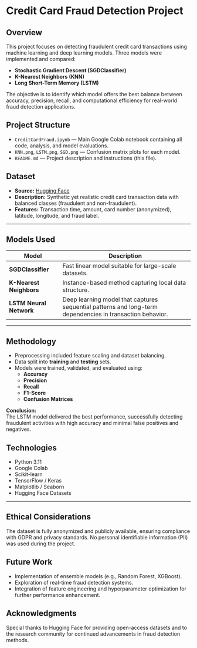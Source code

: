 
# Credit Card Fraud Detection Project

##  Overview

This project focuses on detecting fraudulent credit card transactions using machine learning and deep learning models. Three models were implemented and compared:  
- **Stochastic Gradient Descent (SGDClassifier)**  
- **K-Nearest Neighbors (KNN)**  
- **Long Short-Term Memory (LSTM)**

The objective is to identify which model offers the best balance between accuracy, precision, recall, and computational efficiency for real-world fraud detection applications.


## Project Structure

- `CreditCardFraud.ipynb` — Main Google Colab notebook containing all code, analysis, and model evaluations.
- `KNN.png`, `LSTM.png`, `SGD.png` — Confusion matrix plots for each model.
- `README.md` — Project description and instructions (this file).


## Dataset

- **Source:** [Hugging Face](https://huggingface.co/datasets/tanzuhuggingface/creditcardfraudtraining)
- **Description:** Synthetic yet realistic credit card transaction data with balanced classes (fraudulent and non-fraudulent).
- **Features:** Transaction time, amount, card number (anonymized), latitude, longitude, and fraud label.

---

## Models Used

| Model              | Description |
|--------------------|-------------|
| **SGDClassifier**   | Fast linear model suitable for large-scale datasets. |
| **K-Nearest Neighbors** | Instance-based method capturing local data structure. |
| **LSTM Neural Network** | Deep learning model that captures sequential patterns and long-term dependencies in transaction behavior. |

---

## Methodology

- Preprocessing included feature scaling and dataset balancing.
- Data split into **training** and **testing** sets.
- Models were trained, validated, and evaluated using:
  - **Accuracy**
  - **Precision**
  - **Recall**
  - **F1-Score**
  - **Confusion Matrices**

**Conclusion:**  
The LSTM model delivered the best performance, successfully detecting fraudulent activities with high accuracy and minimal false positives and negatives.


##  Technologies

- Python 3.11
- Google Colab
- Scikit-learn
- TensorFlow / Keras
- Matplotlib / Seaborn
- Hugging Face Datasets

---

## Ethical Considerations

The dataset is fully anonymized and publicly available, ensuring compliance with GDPR and privacy standards. No personal identifiable information (PII) was used during the project.


## Future Work

- Implementation of ensemble models (e.g., Random Forest, XGBoost).
- Exploration of real-time fraud detection systems.
- Integration of feature engineering and hyperparameter optimization for further performance enhancement.


##  Acknowledgments

Special thanks to Hugging Face for providing open-access datasets and to the research community for continued advancements in fraud detection methods.

